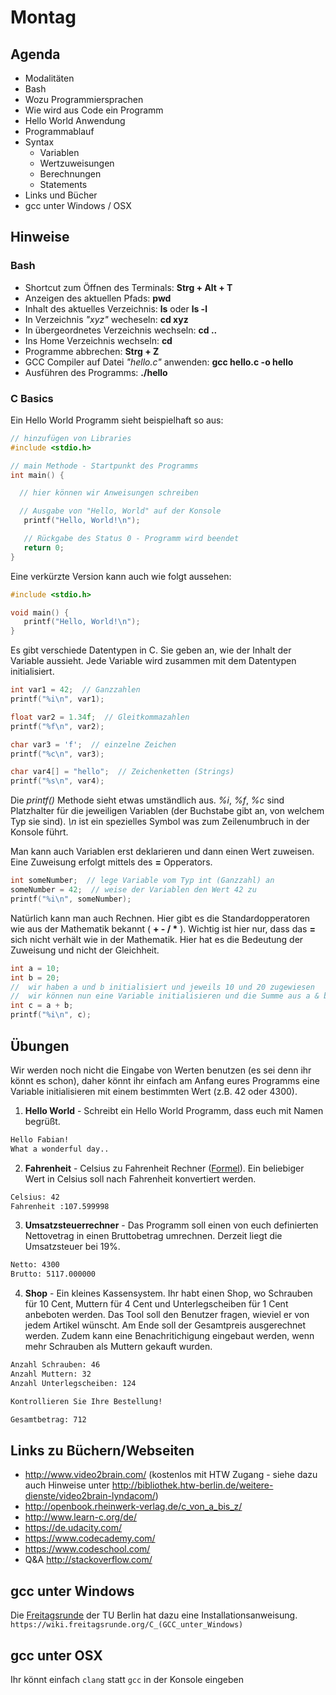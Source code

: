 # Montag

## Agenda

- Modalitäten
- Bash
- Wozu Programmiersprachen
- Wie wird aus Code ein Programm
- Hello World Anwendung
- Programmablauf
- Syntax
  - Variablen
  - Wertzuweisungen
  - Berechnungen
  - Statements
- Links und Bücher
- gcc unter Windows / OSX

## Hinweise

### Bash

- Shortcut zum Öffnen des Terminals: __Strg + Alt + T__
- Anzeigen des aktuellen Pfads: __pwd__
- Inhalt des aktuelles Verzeichnis: __ls__ oder __ls -l__
- In Verzeichnis _"xyz"_ wecheseln: __cd xyz__
- In übergeordnetes Verzeichnis wechseln: __cd ..__
- Ins Home Verzeichnis wechseln: __cd__
- Programme abbrechen: __Strg + Z__
- GCC Compiler auf Datei _"hello.c"_ anwenden: __gcc hello.c -o hello__
- Ausführen des Programms: __./hello__

### C Basics

Ein Hello World Programm sieht beispielhaft so aus:

```c
// hinzufügen von Libraries
#include <stdio.h>

// main Methode - Startpunkt des Programms
int main() {

  // hier können wir Anweisungen schreiben

  // Ausgabe von "Hello, World" auf der Konsole
   printf("Hello, World!\n");

   // Rückgabe des Status 0 - Programm wird beendet
   return 0;
}
```

Eine verkürzte Version kann auch wie folgt aussehen:

```c
#include <stdio.h>

void main() {
   printf("Hello, World!\n");
}
```
Es gibt verschiede Datentypen in C. Sie geben an, wie der Inhalt der Variable aussieht. Jede Variable wird zusammen mit dem Datentypen initialisiert.

```c
int var1 = 42;  // Ganzzahlen
printf("%i\n", var1);

float var2 = 1.34f;  // Gleitkommazahlen
printf("%f\n", var2);

char var3 = 'f';  // einzelne Zeichen
printf("%c\n", var3);

char var4[] = "hello";  // Zeichenketten (Strings)
printf("%s\n", var4);
```

Die _printf()_ Methode sieht etwas umständlich aus. _%i_, _%f_, _%c_ sind Platzhalter für die jeweiligen Variablen (der Buchstabe gibt an, von welchem Typ sie sind).
_\n_ ist ein spezielles Symbol was zum Zeilenumbruch in der Konsole führt.

Man kann auch Variablen erst deklarieren und dann einen Wert zuweisen. Eine Zuweisung erfolgt mittels des __=__ Opperators.

```c
int someNumber;  // lege Variable vom Typ int (Ganzzahl) an
someNumber = 42;  // weise der Variablen den Wert 42 zu
printf("%i\n", someNumber);
```

Natürlich kann man auch Rechnen. Hier gibt es die Standardopperatoren wie aus der Mathematik bekannt ( __+ - / *__ ). Wichtig ist hier nur, dass das __=__ sich nicht verhält wie in der Mathematik. Hier hat es die Bedeutung der Zuweisung und nicht der Gleichheit.
```c
int a = 10;
int b = 20;
//  wir haben a und b initialisiert und jeweils 10 und 20 zugewiesen
//  wir können nun eine Variable initialisieren und die Summe aus a & b zuweisen
int c = a + b;
printf("%i\n", c);
```

## Übungen

Wir werden noch nicht die Eingabe von Werten benutzen (es sei denn ihr könnt es schon), daher könnt ihr einfach am Anfang eures Programms eine Variable initialisieren mit einem bestimmten Wert (z.B. 42 oder 4300).

1. __Hello World__ - Schreibt ein Hello World Programm, dass euch mit Namen begrüßt.
  ```bash
  Hello Fabian!
  What a wonderful day..
  ```

2. __Fahrenheit__ - Celsius zu Fahrenheit Rechner ([Formel](https://de.wikipedia.org/wiki/Grad_Fahrenheit#Temperaturumrechnung)). Ein beliebiger Wert in Celsius soll nach Fahrenheit konvertiert werden.
  ```bash
  Celsius: 42
  Fahrenheit :107.599998
  ```

3. __Umsatzsteuerrechner__ - Das Programm soll einen von euch definierten Nettovetrag in einen Bruttobetrag umrechnen. Derzeit liegt die Umsatzsteuer bei 19%.
  ```bash
  Netto: 4300
  Brutto: 5117.000000
  ```

4. __Shop__ - Ein kleines Kassensystem. Ihr habt einen Shop, wo Schrauben für 10 Cent, Muttern für 4 Cent und Unterlegscheiben für 1 Cent anbeboten werden. Das Tool soll den Benutzer fragen, wieviel er von jedem Artikel wünscht. Am Ende soll der Gesamtpreis ausgerechnet werden. Zudem kann eine Benachritichigung eingebaut werden, wenn mehr Schrauben als Muttern gekauft wurden.
  ```bash
  Anzahl Schrauben: 46
  Anzahl Muttern: 32
  Anzahl Unterlegscheiben: 124

  Kontrollieren Sie Ihre Bestellung!

  Gesamtbetrag: 712
  ```

## Links zu Büchern/Webseiten

  - http://www.video2brain.com/ (kostenlos mit HTW Zugang - siehe dazu auch Hinweise unter  http://bibliothek.htw-berlin.de/weitere-dienste/video2brain-lyndacom/)
  - http://openbook.rheinwerk-verlag.de/c_von_a_bis_z/
  - http://www.learn-c.org/de/
  - https://de.udacity.com/
  - https://www.codecademy.com/
  - https://www.codeschool.com/
  - Q&A http://stackoverflow.com/

## gcc unter Windows
Die [Freitagsrunde](https://wiki.freitagsrunde.org/Hauptseite) der TU Berlin hat dazu eine Installationsanweisung.
`https://wiki.freitagsrunde.org/C_(GCC_unter_Windows)`

## gcc unter OSX
Ihr könnt einfach `clang` statt `gcc` in der Konsole eingeben

